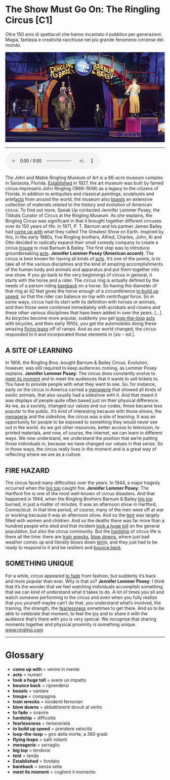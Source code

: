 # The Show Must Go On: The Ringling Circus   [C1]

Oltre 150 anni di spettacoli che hanno incantato il pubblico per generazioni. Magia, fantasia e creatività racchiuse nel più grande fenomeno circense del mondo.

![](The%20Show%20Must%20Go%20On%20The%20Ringling%20Circus.jpg)

--------------

<div>
<audio controls autoplay>
    <source src="https:/raw.githubusercontent.com/dartie/speakup/main/2023-09/The%20Show%20Must%20Go%20On%20The%20Ringling%20Circus.mp3" type="audio/mpeg">
</audio>
</div>


The John and Mable Ringling Museum of Art is a 66-acre museum complex in Sarasota, Florida. [Established](## "fondato") in 1927, the art museum was built by famed circus impresario John Ringling (1866-1936) as a legacy to the citizens of Florida.
In addition to antiquities and classical paintings, sculptures and artef[acts](## "numeri") from around the world, the museum also [boasts](## "vantare") an extensive collection of materials related to the history and evolution of American circus. To find out more, Speak Up contacted Jennifer Lemmer Posey, the Tibbals Curator of Circus at the Ringling Museum. As she explains, the Ringling Circus was significant in that it brought together different circuses over its 150 years of life. In 1871, P. T. Barnum and his partner James Bailey had [come up with](## "venire in mente") what they called The Greatest Show on Earth. Inspired by this, in the early 1880s, five Ringling brothers, Alfred, Charles, John, Al and Otto decided to radically expand their small comedy company to create a circus [troupe](## "compagnia") to rival Barnum & Bailey. The first step was to introduce groundbreaking [acts](## "numeri").
**Jennifer Lemmer Posey (American accent)**: The circus is best known for having all kinds of [acts](## "numeri"). It’s one of the points, is to take all of the various disciplines and the kind of amazing accomplishments of the human body and animals and apparatus and put them together into one show. If you go back to the very beginnings of circus in general, it starts with the horse and a rider. The circus ring is actually defined by the needs of a person riding [bareback](## "senza sella") on a horse. So having the diameter of that ring at 42 feet gives the horse enough of a circumference [to build up speed](## "prendere velocità"), so that the rider can balance on top with centrifugal force. So in some ways, circus had its start with its definition with horses or animals, and then those were combined immediately with acrobats and clowns and these other various disciplines that have been added in over the years. […]. As bicycles become more popular, suddenly you get [loop-the-loop](## "giro della morte, a 360 gradi") [acts](## "numeri") with bicycles, and then early 1910s, you get the automobiles doing these amazing [flying leaps](## "salti volanti") off of ramps. And as our world changed, the circus responded to it and incorporated those elements in [sic – ed.].

## A SITE OF LEARNING
In 1906, the Ringling Bros. bought Barnum & Bailey Circus. Evolution, however, was still required to keep audiences coming, as Lemmer Posey explains.
**Jennifer Lemmer Posey**: The circus does constantly evolve to [meet its moment](## "cogliere il momento") and to meet the audiences that it wants to sell tickets to. You have to provide people with what they want to see. So, for instance, early on the circus in America carried a [menagerie](## "serraglio") that showed all kinds of exotic animals, that also usually had a sideshow with it. And that meant it was displays of people quite often based just on their physical difference. As we, as a society, changed our values and our codes, those became less popular to the public. It’s kind of interesting because with those shows, the [menagerie](## "serraglio") and the sideshow, the circus was a site of learning. It was an opportunity for people to be exposed to something they would never see out in the world. As we got other resources, better access to television, to printed materials, and now, of course, the internet, we can learn in different ways. We now understand, we understand the position that we’re putting those individuals in, because we have changed our values in that sense. So in those ways, the circus really lives in the moment and is a great way of reflecting where we are as a culture.

## FIRE HAZARD
The circus faced many difficulties over the years. In 1944, a major tragedy occurred when the [big top](## "tendone") caught fire.
**Jennifer Lemmer Posey**: The Hartford fire is one of the most well-known of circus disasters. And that happened in 1944, when the Ringling Brothers Barnum & Bailey [big top](## "tendone") burned, in just a matter of minutes. It was an afternoon show in Hartford, Connecticut. In that time period, of course, many of the men were off at war or working because it was an afternoon show. And so the [tent](## "tenda") was largely filled with women and children. And so the deaths there was far more than a hundred people who died and that incident [took a huge toll](## "avere un impatto") on the general population, but also the circus community. But the [hardship](## "difficoltà") of circus life is there all the time: there are [train wrecks](## "incidenti ferroviari"), [blow downs](## "abbattimenti dovuti  al vento"), where just bad weather comes up and literally blows down [tent](## "tenda")s, and they just had to be ready to respond to it and be resilient and [bounce back](## "riprendersi").

## SOMETHING UNIQUE
For a while, circus appeared [to fade](## "svanire") from fashion, but suddenly it’s back and more popular than ever. Why is that so?
**Jennifer Lemmer Posey**: I think that it’s the wonder that we feel watching individuals accomplish something that we can kind of understand what it takes to do. A lot of times you sit and watch someone performing in the circus and even when you fully realize that you yourself maybe can’t do that, you understand what’s involved, the training, the strength, the [fearlessness](## "temerarietà") sometimes to get there. And so to be able to celebrate that moment, to feel the joy and to share it with the audience that’s there with you is very special. We recognise that sharing moments together and physical proximity is something unique.
www.ringling.com

--------------

<div style = "display:block; clear:both; page-break-after:always;"></div>

# Glossary
* **come up with** = venire in mente
* **acts** = numeri
* **took a huge toll** = avere un impatto
* **bounce back** = riprendersi
* **boasts** = vantare
* **troupe** = compagnia
* **train wrecks** = incidenti ferroviari
* **blow downs** = abbattimenti dovuti  al vento
* **to fade** = svanire
* **hardship** = difficoltà
* **fearlessness** = temerarietà
* **to build up speed** = prendere velocità
* **loop-the-loop** = giro della morte, a 360 gradi
* **flying leaps** = salti volanti
* **menagerie** = serraglio
* **big top** = tendone
* **tent** = tenda
* **Established** = fondato
* **bareback** = senza sella
* **meet its moment** = cogliere il momento
